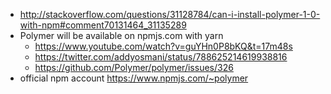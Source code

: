 - http://stackoverflow.com/questions/31128784/can-i-install-polymer-1-0-with-npm#comment70131464_31135289
- Polymer will be available on npmjs.com with yarn
  - https://www.youtube.com/watch?v=guYHn0P8bKQ&t=17m48s
  - https://twitter.com/addyosmani/status/788625214619938816
  - https://github.com/Polymer/polymer/issues/326
- official npm account https://www.npmjs.com/~polymer
